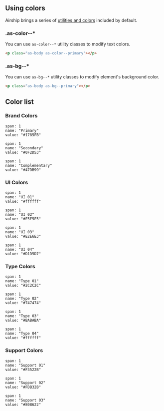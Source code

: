 ## Using colors

Airship brings a series of [utilities and colors](../reference/#/styles/utilities) included by default.

### .as-color--*

You can use `as-color--*` utility classes to modify text colors.

```html
<p class="as-body as-color--primary"></p>
```

### .as-bg--*

You can use `as-bg--*` utility classes to modify element's background color.

```html
<p class="as-body as-bg--primary"></p>
```

## Color list


### Brand Colors

```color
span: 1
name: "Primary"
value: "#1785FB"
```

```color
span: 1
name: "Secondary"
value: "#0F2D53"
```

```color
span: 1
name: "Complementary"
value: "#47DB99"
```

### UI Colors

```color
span: 1
name: "UI 01"
value: "#ffffff"
```

```color
span: 1
name: "UI 02"
value: "#F5F5F5"
```

```color
span: 1
name: "UI 03"
value: "#E2E6E3"
```

```color
span: 1
name: "UI 04"
value: "#D1D5D7"
```

### Type Colors

```color
span: 1
name: "Type 01"
value: "#2C2C2C"
```

```color
span: 1
name: "Type 02"
value: "#747474"
```

```color
span: 1
name: "Type 03"
value: "#BABABA"
```

```color
span: 1
name: "Type 04"
value: "#ffffff"
```

### Support Colors

```color
span: 1
name: "Support 01"
value: "#F3522B"
```

```color
span: 1
name: "Support 02"
value: "#FDB32B"
```

```color
span: 1
name: "Support 03"
value: "#80B622"
```
